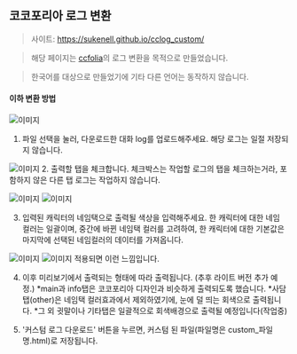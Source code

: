 ## 코코포리아 로그 변환
> 사이트: https://sukenell.github.io/cclog_custom/

> 해당 페이지는 [ccfolia](https://ccfolia.com/)의 로그 변환을 목적으로 만들었습니다.

> 한국어를 대상으로 만들었기에 기타 다른 언어는 동작하지 않습니다.


#### 이하 변환 방법

![이미지](https://i.imgur.com/Zs2mOTn.png)
1. 파일 선택을 눌러, 다운로드한 대화 log를 업로드해주세요. 해당 로그는 일절 저장되지 않습니다.

![이미지](https://i.imgur.com/InVuJ69.png)
2. 출력할 탭을 체크합니다.
   체크박스는 작업할 로그의 탭을 체크하는거라, 포함하지 않은 다른 탭 로그는 작업하지 않습니다.

![이미지](https://i.imgur.com/2jAbXHH.png) ![이미지](https://i.imgur.com/AqKwkkC.png)

3. 입력된 캐릭터의 네임택으로 출력될 색상을 입력해주세요.
한 캐릭터에 대한 네임 컬러는 일괄이며, 중간에 바뀐 네임택 컬러를 고려하여, 한 캐릭터에 대한 기본값은 마지막에 선택된 네임컬러의 데이터를 가져옵니다.


![이미지](https://i.imgur.com/X6pi6cT.png) ![이미지](https://i.imgur.com/qLNWOTz.png)
적용되면 이런 느낌입니다.

4. 이후 미리보기에서 출력되는 형태에 따라 출력됩니다. (추후 라이트 버전 추가 예정.)
    *main과 info탭은 코코포리아 디자인과 비슷하게 출력되도록 했습니다.
    *사담탭(other)은 네임택 컬러효과에서 제외하였기에, 눈에 덜 띄는 회색으로 출력됩니다.
    *그 외 귓말이나 기타탭은 일괄적으로 회색배경으로 출력될 예정입니다(작업중)

6. '커스텀 로그 다운로드' 버튼을 누르면, 커스텀 된 파일(파일명은 custom_파일명.html)로 저장됩니다.


